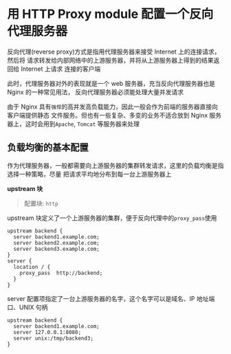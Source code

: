 # 用 HTTP Proxy module 配置一个反向代理服务器

反向代理(reverse proxy)方式是指用代理服务器来接受 Internet 上的连接请求，然后将
请求转发给内部网络中的上游服务器，并将从上游服务器上得到的结果返回给 Internet 上请求
连接的客户端

此时，代理服务器对外的表现就是一个 web 服务器，充当反向代理服务器也是 Nginx 的一种常见用法，
反向代理服务器必须能处理大量并发请求

由于 Nginx 具有`强悍`的高并发高负载能力，因此一般会作为前端的服务器直接向客户端提供静态
文件服务。但也有一些复杂、多变的业务不适合放到 Nginx 服务器上，这时会用到`Apache`, `Tomcat`
等服务器来处理

## 负载均衡的基本配置

作为代理服务器，一般都需要向上游服务器的集群转发请求，这里的负载均衡是指选择一种策略，尽量
把请求平均地分布到每一台上游服务器上

**upstream 块**

> 配置块: `http`

upstream 块定义了一个上游服务器的集群，便于反向代理中的`proxy_pass`使用

```
upstream backend {
  server backend1.example.com;
  server backend2.example.com;
  server backend3.example.com;
}
server {
  location / {
    proxy_pass  http://backend;
  }
}
```

server 配置项指定了一台上游服务器的名字，这个名字可以是域名、IP 地址端口、UNIX 句柄

```
upstream backend {
  server backend1.example.com;
  server 127.0.0.1:8080;
  server unix:/tmp/backend3;
}
```
